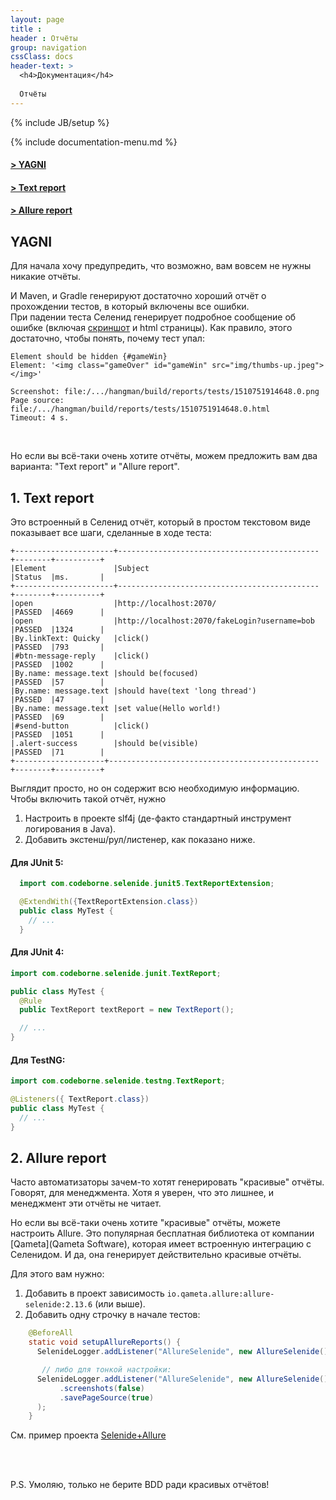 ```yaml
---
layout: page
title :
header : Отчёты
group: navigation
cssClass: docs
header-text: >
  <h4>Документация</h4>
  
  Отчёты
---
```

{% include JB/setup %}

{% include documentation-menu.md %}

#### <a href="#yagni">&gt; YAGNI</a>
#### <a href="#text-report">&gt; Text report</a>
#### <a href="#allure-report">&gt; Allure report</a>

<a name="yagni"></a>
## YAGNI

Для начала хочу предупредить, что возможно, вам вовсем не нужны никакие отчёты.  

И Maven, и Gradle генерируют достаточно хороший отчёт о прохождении тестов, в который включены все ошибки.  
При падении теста Селенид генерирует подробное сообщение об ошибке (включая [скриншот](/documentation/screenshots.html) и html страницы). 
Как правило, этого достаточно, чтобы понять, почему тест упал:

```
Element should be hidden {#gameWin}
Element: '<img class="gameOver" id="gameWin" src="img/thumbs-up.jpeg"></img>'

Screenshot: file:/.../hangman/build/reports/tests/1510751914648.0.png
Page source: file:/.../hangman/build/reports/tests/1510751914648.0.html
Timeout: 4 s.
```
  
<br/>

Но если вы всё-таки очень хотите отчёты, можем предложить вам два варианта: "Text report" и "Allure report".  

<a name="text-report"></a>
## 1. Text report

Это встроенный в Селенид отчёт, который в простом текстовом виде показывает все шаги, сделанные в ходе теста:

```
+----------------------+---------------------------------------------+--------+----------+
|Element               |Subject                                      |Status  |ms.       |
+----------------------+---------------------------------------------+--------+----------+
|open                  |http://localhost:2070/                       |PASSED  |4669      |
|open                  |http://localhost:2070/fakeLogin?username=bob |PASSED  |1324      |
|By.linkText: Quicky   |click()                                      |PASSED  |793       |
|#btn-message-reply    |click()                                      |PASSED  |1002      |
|By.name: message.text |should be(focused)                           |PASSED  |57        |
|By.name: message.text |should have(text 'long thread')              |PASSED  |47        |
|By.name: message.text |set value(Hello world!)                      |PASSED  |69        |
|#send-button          |click()                                      |PASSED  |1051      |
|.alert-success        |should be(visible)                           |PASSED  |71        |
+--------------------+-----------------------------------------------+--------+----------+
```

Выглядит просто, но он содержит всю необходимую информацию.  
Чтобы включить такой отчёт, нужно 
1. Настроить в проекте slf4j (де-факто стандартный инструмент логирования в Java).
2. Добавить экстенш/рул/листенер, как показано ниже. 

#### Для JUnit 5:

```java
  import com.codeborne.selenide.junit5.TextReportExtension;

  @ExtendWith({TextReportExtension.class})
  public class MyTest {
    // ...
  }
```

#### Для JUnit 4:

```java
import com.codeborne.selenide.junit.TextReport;

public class MyTest {
  @Rule
  public TextReport textReport = new TextReport();

  // ...
}
```

#### Для TestNG:

```java
import com.codeborne.selenide.testng.TextReport;

@Listeners({ TextReport.class})
public class MyTest {
  // ...
}
```


<a name="allure-report"></a>
## 2. Allure report

Часто автоматизаторы зачем-то хотят генерировать "красивые" отчёты. Говорят, для менеджмента. Хотя я уверен, что 
это лишнее, и менеджмент эти отчёты не читает.  

Но если вы всё-таки очень хотите "красивые" отчёты, можете настроить Allure. Это популярная бесплатная библиотека от 
компании [Qameta](Qameta Software), которая имеет встроенную интеграцию с Селенидом. И да, она генерирует действительно 
красивые отчёты.

Для этого вам нужно:
1. Добавить в проект зависимость `io.qameta.allure:allure-selenide:2.13.6` (или выше).
2. Добавить одну строчку в начале тестов:

```java
    @BeforeAll
    static void setupAllureReports() {
      SelenideLogger.addListener("AllureSelenide", new AllureSelenide());

       // либо для тонкой настройки:
      SelenideLogger.addListener("AllureSelenide", new AllureSelenide()
           .screenshots(false)
           .savePageSource(true)
      );
    }
```

См. пример проекта [Selenide+Allure](https://github.com/selenide-examples/selenide-allure-junit)


<br/>
<br/>

P.S. Умоляю, только не берите BDD ради красивых отчётов!

<br/>
